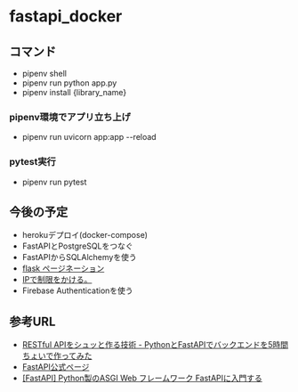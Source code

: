 # fastapi_docker

## コマンド
- pipenv shell
- pipenv run python app.py
- pipenv install {library_name}

### pipenv環境でアプリ立ち上げ
- pipenv run uvicorn app:app --reload

### pytest実行
- pipenv run pytest

## 今後の予定
- herokuデプロイ(docker-compose)
- FastAPIとPostgreSQLをつなぐ
- FastAPIからSQLAlchemyを使う
- [flask ページネーション](https://www.ravness.com/2019/07/flaskpaginate/)
- [IPで制限をかける。](https://qiita.com/takuya-andou/items/32a3002aa951b835871b)
- Firebase Authenticationを使う



## 参考URL
- [RESTful APIをシュッと作る技術 - PythonとFastAPIでバックエンドを5時間ちょいで作ってみた
](https://shinyorke.hatenablog.com/entry/fastapi)
- [FastAPI公式ページ](https://fastapi.tiangolo.com/)
- [[FastAPI] Python製のASGI Web フレームワーク FastAPIに入門する](https://qiita.com/bee2/items/75d9c0d7ba20e7a4a0e9)


